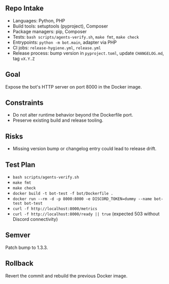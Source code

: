 ## Repo Intake
- Languages: Python, PHP
- Build tools: setuptools (pyproject), Composer
- Package managers: pip, Composer
- Tests: `bash scripts/agents-verify.sh`, `make fmt`, `make check`
- Entrypoints: `python -m bot.main`, adapter via PHP
- CI jobs: `release-hygiene.yml`, `release.yml`
- Release process: bump version in `pyproject.toml`, update `CHANGELOG.md`, tag `vX.Y.Z`

## Goal
Expose the bot's HTTP server on port 8000 in the Docker image.

## Constraints
- Do not alter runtime behavior beyond the Dockerfile port.
- Preserve existing build and release tooling.

## Risks
- Missing version bump or changelog entry could lead to release drift.

## Test Plan
- `bash scripts/agents-verify.sh`
- `make fmt`
- `make check`
- `docker build -t bot-test -f bot/Dockerfile .`
- `docker run --rm -d -p 8000:8000 -e DISCORD_TOKEN=dummy --name bot-test bot-test`
- `curl -f http://localhost:8000/metrics`
- `curl -f http://localhost:8000/ready || true` (expected 503 without Discord connectivity)

## Semver
Patch bump to 1.3.3.

## Rollback
Revert the commit and rebuild the previous Docker image.
